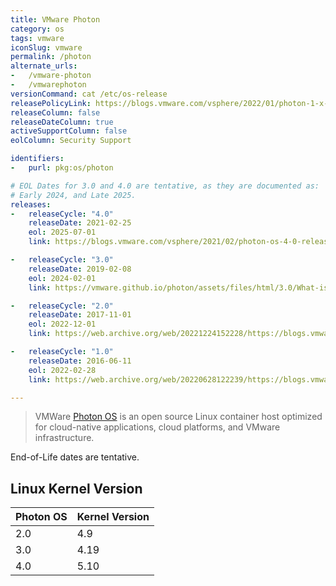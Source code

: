 ```yaml
---
title: VMware Photon
category: os
tags: vmware
iconSlug: vmware
permalink: /photon
alternate_urls:
-   /vmware-photon
-   /vmwarephoton
versionCommand: cat /etc/os-release
releasePolicyLink: https://blogs.vmware.com/vsphere/2022/01/photon-1-x-end-of-support-announcement.html
releaseColumn: false
releaseDateColumn: true
activeSupportColumn: false
eolColumn: Security Support

identifiers:
-   purl: pkg:os/photon

# EOL Dates for 3.0 and 4.0 are tentative, as they are documented as:
# Early 2024, and Late 2025.
releases:
-   releaseCycle: "4.0"
    releaseDate: 2021-02-25
    eol: 2025-07-01
    link: https://blogs.vmware.com/vsphere/2021/02/photon-os-4-0-release-announcement.html

-   releaseCycle: "3.0"
    releaseDate: 2019-02-08
    eol: 2024-02-01
    link: https://vmware.github.io/photon/assets/files/html/3.0/What-is-New-in-Photon-OS-3.0.html

-   releaseCycle: "2.0"
    releaseDate: 2017-11-01
    eol: 2022-12-01
    link: https://web.archive.org/web/20221224152228/https://blogs.vmware.com/cloudnative/2017/11/01/version-2-0-project-photon-os/

-   releaseCycle: "1.0"
    releaseDate: 2016-06-11
    eol: 2022-02-28
    link: https://web.archive.org/web/20220628122239/https://blogs.vmware.com/cloudnative/2016/06/16/vmwares-photon-os-1-0-now-available/

---
```


> VMWare [Photon OS](https://vmware.github.io/photon/) is an open source Linux container host
> optimized for cloud-native applications, cloud platforms, and VMware infrastructure.

End-of-Life dates are tentative.

## Linux Kernel Version

Photon OS  | Kernel Version
---------- | --------------
2.0        | 4.9
3.0        | 4.19
4.0        | 5.10

